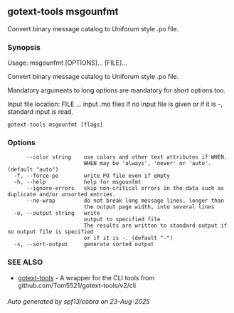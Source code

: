 ## gotext-tools msgounfmt

Convert binary message catalog to Uniforum style .po file.

### Synopsis

Usage: msgounfmt [OPTIONS]... [FILE]...

Convert binary message catalog to Uniforum style .po file.

Mandatory arguments to long options are mandatory for short options too.

Input file location:
  FILE ...                    input .mo files
If no input file is given or if it is -, standard input is read.

```
gotext-tools msgounfmt [flags]
```

### Options

```
      --color string    use colors and other text attributes if WHEN.
                        WHEN may be 'always', 'never' or 'auto'. (default "auto")
  -f, --force-po        write PO file even if empty
  -h, --help            help for msgounfmt
      --ignore-errors   skip non-critical errors in the data such as duplicate and/or unsorted entries.
      --no-wrap         do not break long message lines, longer than
                        the output page width, into several lines
  -o, --output string   write
                        output to specified file
                        The results are written to standard output if no output file is specified
                        or if it is -. (default "-")
  -s, --sort-output     generate sorted output
```

### SEE ALSO

* [gotext-tools](gotext-tools.md)	 - A wrapper for the CLI tools from github.com/Tom5521/gotext-tools/v2/cli

###### Auto generated by spf13/cobra on 23-Aug-2025
